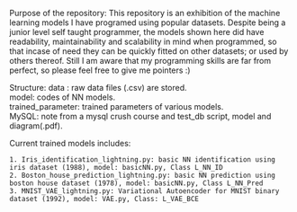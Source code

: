 Purpose of the repository:
This repository is an exhibition of the machine learning models I have programed using popular datasets. Despite being a junior level self taught programmer, the models shown here did have readability, maintainability and scalability in mind when programmed, so that incase of need they can be quickly fitted on other datasets; or used by others thereof. Still I am aware that my programming skills are far from perfect, so please feel free to give me pointers :)

Structure:
data : raw data files (.csv) are stored. <br/>
model: codes of NN models. <br/>
trained_parameter: trained parameters of various models. <br/>
MySQL: note from a mysql crush course and test_db script, model and diagram(.pdf). <br/>

Current trained models includes:

    1. Iris_identification_lightning.py: basic NN identification using iris dataset (1988), model: basicNN.py, Class L_NN_ID
    2. Boston_house_prediction_lightning.py: basic NN prediction using boston house dataset (1978), model: basicNN.py, Class L_NN_Pred
    3. MNIST_VAE_lightning.py: Variational Autoencoder for MNIST binary dataset (1992), model: VAE.py, Class: L_VAE_BCE



